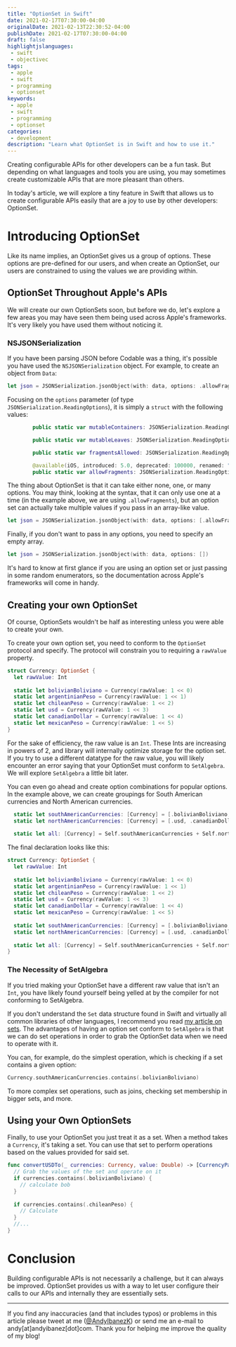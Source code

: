 ```yaml
---
title: "OptionSet in Swift"
date: 2021-02-17T07:30:00-04:00
originalDate: 2021-02-13T22:30:52-04:00
publishDate: 2021-02-17T07:30:00-04:00
draft: false
highlightjslanguages:
 - swift
 - objectivec
tags:
 - apple
 - swift
 - programming
 - optionset
keywords:
 - apple
 - swift
 - programming
 - optionset
categories:
 - development
description: "Learn what OptionSet is in Swift and how to use it."
---
```


Creating configurable APIs for other developers can be a fun task. But depending on what languages and tools you are using, you may sometimes create customizable APIs that are more pleasant than others.

In today's article, we will explore a tiny feature in Swift that allows us to create configurable APIs easily that are a joy to use by other developers: OptionSet.

# Introducing OptionSet

Like its name implies, an OptionSet gives us a group of options. These options are pre-defined for our users, and when create an OptionSet, our users are constrained to using the values we are providing within.

## OptionSet Throughout Apple's APIs

We will create our own OptionSets soon, but before we do, let's explore a few areas you may have seen them being used across Apple's frameworks. It's very likely you have used them without noticing it.

### NSJSONSerialization

If you have been parsing JSON before Codable was a thing, it's possible you have used the `NSJSONSerialization` object. For example, to create an object from `Data`:

```swift
let json = JSONSerialization.jsonObject(with: data, options: .allowFragments)
```

Focusing on the `options` parameter (of type `JSONSerialization.ReadingOptions`), it is simply a `struct` with the following values:

```swift
        public static var mutableContainers: JSONSerialization.ReadingOptions { get }

        public static var mutableLeaves: JSONSerialization.ReadingOptions { get }

        public static var fragmentsAllowed: JSONSerialization.ReadingOptions { get }

        @available(iOS, introduced: 5.0, deprecated: 100000, renamed: "JSONSerialization.ReadingOptions.fragmentsAllowed")
        public static var allowFragments: JSONSerialization.ReadingOptions { get }
```

The thing about OptionSet is that it can take either none, one, or many options. You may think, looking at the syntax, that it can only use one at a time (in the example above, we are using `.allowFragments`), but an option set can actually take multiple values if you pass in an array-like value.

```swift
let json = JSONSerialization.jsonObject(with: data, options: [.allowFragments, .mutableContainers, .mutableContainers])
```

Finally, if you don't want to pass in any options, you need to specify an empty array.

```swift
let json = JSONSerialization.jsonObject(with: data, options: [])
```

It's hard to know at first glance if you are using an option set or just passing in some random enumerators, so the documentation across Apple's frameworks will come in handy.

## Creating your own OptionSet

Of course, OptionSets wouldn't be half as interesting unless you were able to create your own.

To create your own option set, you need to conform to the `OptionSet` protocol and specify. The protocol will constrain you to requiring a `rawValue` property.

```swift
struct Currency: OptionSet {
  let rawValue: Int
  
  static let bolivianBoliviano = Currency(rawValue: 1 << 0)
  static let argentinianPeso = Currency(rawValue: 1 << 1)
  static let chileanPeso = Currency(rawValue: 1 << 2)
  static let usd = Currency(rawValue: 1 << 3)
  static let canadianDollar = Currency(rawValue: 1 << 4)
  static let mexicanPeso = Currency(rawValue: 1 << 5)
}
```

For the sake of efficiency, the raw value is an `Int`. These Ints are increasing in powers of 2, and library will internally optimize storage for the option set. If you try to use a different datatype for the raw value, you will likely encounter an error saying that your OptionSet must conform to `SetAlgebra`. We will explore `SetAlgebra` a little bit later.

You can even go ahead and create option combinations for popular options. In the example above, we can create groupings for South American currencies and North American currencies.

```swift
  static let southAmericanCurrencies: [Currency] = [.bolivianBoliviano, .argentinianPeso, .chileanPeso]
  static let northAmericanCurrencies: [Currency] = [.usd, .canadianDollar, .mexicanPeso]
  
  static let all: [Currency] = Self.southAmericanCurrencies + Self.northAmericanCurrencies
```

The final declaration looks like this:

```Swift
struct Currency: OptionSet {
  let rawValue: Int
  
  static let bolivianBoliviano = Currency(rawValue: 1 << 0)
  static let argentinianPeso = Currency(rawValue: 1 << 1)
  static let chileanPeso = Currency(rawValue: 1 << 2)
  static let usd = Currency(rawValue: 1 << 3)
  static let canadianDollar = Currency(rawValue: 1 << 4)
  static let mexicanPeso = Currency(rawValue: 1 << 5)
  
  static let southAmericanCurrencies: [Currency] = [.bolivianBoliviano, .argentinianPeso, .chileanPeso]
  static let northAmericanCurrencies: [Currency] = [.usd, .canadianDollar, .mexicanPeso]
  
  static let all: [Currency] = Self.southAmericanCurrencies + Self.northAmericanCurrencies
}
```

### The Necessity of SetAlgebra

If you tried making your OptionSet have a different raw value that isn't an `Int`, you have likely found yourself being yelled at by the compiler for not conforming to SetAlgebra.

If you don't understand the `Set` data structure found in Swift and virtually all common libraries of other languages, I recommend you read [my article on sets](https://www.andyibanez.com/posts/understanding-basic-data-structures-swift-sets/). The advantages of having an option set conform to `SetAlgebra` is that we can do set operations in order to grab the OptionSet data when we need to operate with it.

You can, for example, do the simplest operation, which is checking if a set contains a given option:

```Swift
Currency.southAmericanCurrencies.contains(.bolivianBoliviano)
```

To more complex set operations, such as joins, checking set membership in bigger sets, and more.

## Using your Own OptionSets

Finally, to use your OptionSet you just treat it as a set. When a method takes a `Currency`, it's taking a set. You can use that set to perform operations based on the values provided for said set.

```swift
func convertUSDTo(_ currencies: Currency, value: Double) -> [CurrencyPair] {
  // Grab the values of the set and operate on it
  if currencies.contains(.bolivianBoliviano) {
    // calculate bob
  }
  
  if currencies.contains(.chileanPeso) {
    // Calculate
  }
  //...
}
```

# Conclusion

Building configurable APIs is not necessarily a challenge, but it can always be improved. OptionSet provides us with a way to let user configure their calls to our APIs and internally they are essentially sets.

<hr>

If you find any inaccuracies (and that includes typos) or problems in this article please tweet at me ([@AndyIbanezK](https://twitter.com/AndyIbanezK)) or send me an e-mail to andy[at]andyibanez[dot]com. Thank you for helping me improve the quality of my blog!